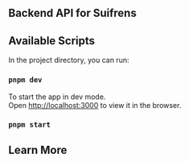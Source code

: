 ## Backend API for Suifrens

## Available Scripts

In the project directory, you can run:

### `pnpm dev`

To start the app in dev mode.\
Open [http://localhost:3000](http://localhost:3000) to view it in the browser.

### `pnpm start`

## Learn More
